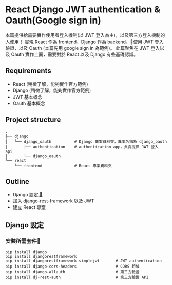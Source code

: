 # React Django JWT authentication & Oauth(Google sign in)

本篇提供給需要實作使用者登入機制(以 JWT 登入為主)，以及第三方登入機制的人使用！
實現 React 作為 frontend，Django 作為 backend，使用 JWT 登入驗證，以及 Oauth (本篇先用 google sign in 為範例)。
此篇聚焦在 JWT 登入以及 Oauth 實作上面，需要對於 React 以及 Django 有些基礎認識。

## Requirements
- React (稍微了解，能夠實作官方範例)
- Django (稍微了解，能夠實作官方範例)
- JWT 基本概念
- Oauth 基本概念

## Project structure
```
.
├── django                     
│   └── django_oauth          # Django 專案資料夾，專案名稱為 django_oauth
│       ├── authentication    # authentication app，負責提供 JWT 登入 api  
│       └── django_oauth                 
└── react                     
    └── frontend              # React 專案資料夾
```

## Outline
- Django 設定<a href="#django-設定"> :paperclip:</a>
- 加入 django-rest-framework 以及 JWT
- 建立 React 專案

## Django 設定

### 安裝所需套件
```
pip install django
pip install djangorestframework
pip install djangorestframework-simplejwt       # JWT authentication
pip install django-cors-headers                 # CORS 跨域
pip install django-allauth                      # 第三方驗證
pip install dj-rest-auth                        # 第三方驗證 API
```




